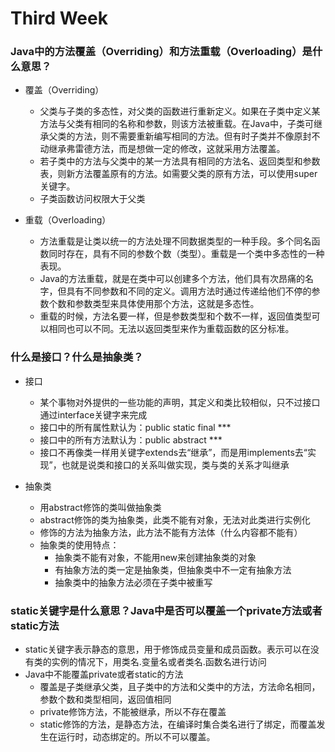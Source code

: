 # Third Week

### Java中的方法覆盖（Overriding）和方法重载（Overloading）是什么意思？

* 覆盖（Overriding）
  * 父类与子类的多态性，对父类的函数进行重新定义。如果在子类中定义某方法与父类有相同的名称和参数，则该方法被重载。在Java中，子类可继承父类的方法，则不需要重新编写相同的方法。但有时子类并不像原封不动继承弗雷德方法，而是想做一定的修改，这就采用方法覆盖。
  * 若子类中的方法与父类中的某一方法具有相同的方法名、返回类型和参数表，则新方法覆盖原有的方法。如需要父类的原有方法，可以使用super关键字。
  * 子类函数访问权限大于父类

* 重载（Overloading）
  * 方法重载是让类以统一的方法处理不同数据类型的一种手段。多个同名函数同时存在，具有不同的参数个数（类型）。重载是一个类中多态性的一种表现。
  * Java的方法重载，就是在类中可以创建多个方法，他们具有次昂痛的名字，但具有不同参数和不同的定义。调用方法时通过传递给他们不停的参数个数和参数类型来具体使用那个方法，这就是多态性。
  * 重载的时候，方法名要一样，但是参数类型和个数不一样，返回值类型可以相同也可以不同。无法以返回类型来作为重载函数的区分标准。

### 什么是接口？什么是抽象类？

* 接口
  * 某个事物对外提供的一些功能的声明，其定义和类比较相似，只不过接口通过interface关键字来完成
  * 接口中的所有属性默认为：public static final  ***
  * 接口中的所有方法默认为：public abstract  ***
  * 接口不再像类一样用关键字extends去“继承”，而是用implements去“实现”，也就是说类和接口的关系叫做实现，类与类的关系才叫继承

* 抽象类
  * 用abstract修饰的类叫做抽象类
  * abstract修饰的类为抽象类，此类不能有对象，无法对此类进行实例化
  * 修饰的方法为抽象方法，此方法不能有方法体（什么内容都不能有）
  * 抽象类的使用特点：
    * 抽象类不能有对象，不能用new来创建抽象类的对象
    * 有抽象方法的类一定是抽象类，但抽象类中不一定有抽象方法
    * 抽象类中的抽象方法必须在子类中被重写

### static关键字是什么意思？Java中是否可以覆盖一个private方法或者static方法

* static关键字表示静态的意思，用于修饰成员变量和成员函数。表示可以在没有类的实例的情况下，用类名.变量名或者类名.函数名进行访问
* Java中不能覆盖private或者static的方法
  * 覆盖是子类继承父类，且子类中的方法和父类中的方法，方法命名相同，参数个数和类型相同，返回值相同
  * private修饰方法，不能被继承，所以不存在覆盖
  * static修饰的方法，是静态方法，在编译时集合类名进行了绑定，而覆盖发生在运行时，动态绑定的。所以不可以覆盖。